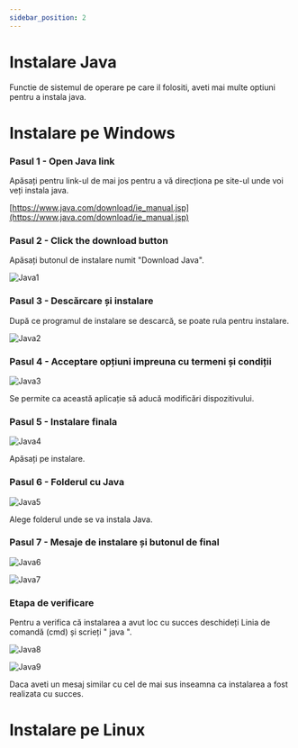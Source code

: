 ```yaml
---
sidebar_position: 2
---
```


# Instalare Java

Functie de sistemul de operare pe care il folositi, aveti mai multe optiuni pentru a instala java.

# Instalare pe Windows
 

### Pasul 1 - Open Java link

Apăsați pentru link-ul de mai jos pentru a vă direcționa pe site-ul unde voi veți instala java.

[https://www.java.com/download/ie_manual.jsp](https://www.java.com/download/ie_manual.jsp)


### Pasul 2 - Click the download button

Apăsați butonul de instalare numit "Download Java".

![Java1](../../repo/Java/install-java/Screenshot_35.png)

### Pasul 3 - Descărcare și instalare

După ce programul de instalare se descarcă, se poate rula pentru instalare.

![Java2](../../repo/Java/install-java/Screenshot_36.png)
 
### Pasul 4 - Acceptare opțiuni impreuna cu termeni și condiții

![Java3](../../repo/Java/install-java/Screenshot_37.png)

Se permite ca această aplicație să aducă modificări dispozitivului.

### Pasul 5 -  Instalare finala

![Java4](../../repo/Java/install-java/Screenshot_44.png)

Apăsați pe instalare.

### Pasul 6 - Folderul cu Java

![Java5](../../repo/Java/install-java/Screenshot_39.png)

Alege folderul unde se va instala Java.


### Pasul 7 - Mesaje de instalare și butonul de final

![Java6](../../repo/Java/install-java/Screenshot_40.png)

![Java7](../../repo/Java/install-java/Screenshot_41.png)

### Etapa de verificare

Pentru a verifica că instalarea a avut loc cu succes deschideți Linia de comandă (cmd) și scrieți " java ".

![Java8](../../repo/Java/install-java/Screenshot_45.png)

![Java9](../../repo/Java/install-java/Screenshot_46.png)

Daca aveti un mesaj similar cu cel de mai sus inseamna ca instalarea a fost realizata cu succes.

# Instalare pe Linux 
